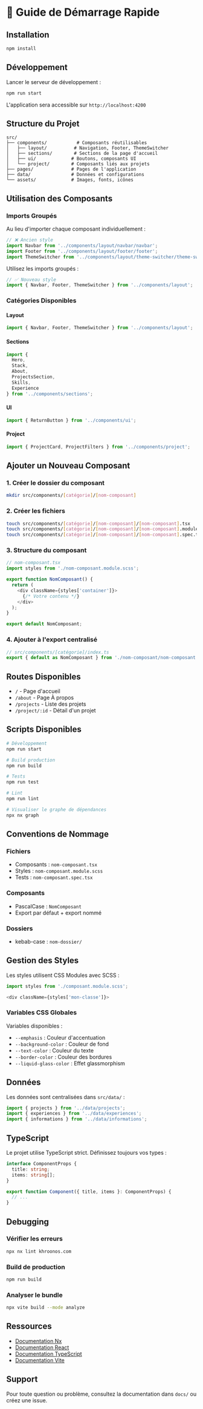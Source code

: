 # 🚀 Guide de Démarrage Rapide

## Installation

```bash
npm install
```

## Développement

Lancer le serveur de développement :

```bash
npm run start
```

L'application sera accessible sur `http://localhost:4200`

## Structure du Projet

```
src/
├── components/           # Composants réutilisables
│   ├── layout/          # Navigation, Footer, ThemeSwitcher
│   ├── sections/        # Sections de la page d'accueil
│   ├── ui/             # Boutons, composants UI
│   └── project/        # Composants liés aux projets
├── pages/              # Pages de l'application
├── data/               # Données et configurations
└── assets/             # Images, fonts, icônes
```

## Utilisation des Composants

### Imports Groupés

Au lieu d'importer chaque composant individuellement :

```typescript
// ❌ Ancien style
import Navbar from '../components/layout/navbar/navbar';
import Footer from '../components/layout/footer/footer';
import ThemeSwitcher from '../components/layout/theme-switcher/theme-switcher';
```

Utilisez les imports groupés :

```typescript
// ✅ Nouveau style
import { Navbar, Footer, ThemeSwitcher } from '../components/layout';
```

### Catégories Disponibles

#### Layout
```typescript
import { Navbar, Footer, ThemeSwitcher } from '../components/layout';
```

#### Sections
```typescript
import { 
  Hero, 
  Stack, 
  About, 
  ProjectsSection, 
  Skills, 
  Experience 
} from '../components/sections';
```

#### UI
```typescript
import { ReturnButton } from '../components/ui';
```

#### Project
```typescript
import { ProjectCard, ProjectFilters } from '../components/project';
```

## Ajouter un Nouveau Composant

### 1. Créer le dossier du composant

```bash
mkdir src/components/[catégorie]/[nom-composant]
```

### 2. Créer les fichiers

```bash
touch src/components/[catégorie]/[nom-composant]/[nom-composant].tsx
touch src/components/[catégorie]/[nom-composant]/[nom-composant].module.scss
touch src/components/[catégorie]/[nom-composant]/[nom-composant].spec.tsx
```

### 3. Structure du composant

```typescript
// nom-composant.tsx
import styles from './nom-composant.module.scss';

export function NomComposant() {
  return (
    <div className={styles['container']}>
      {/* Votre contenu */}
    </div>
  );
}

export default NomComposant;
```

### 4. Ajouter à l'export centralisé

```typescript
// src/components/[catégorie]/index.ts
export { default as NomComposant } from './nom-composant/nom-composant';
```

## Routes Disponibles

- `/` - Page d'accueil
- `/about` - Page À propos
- `/projects` - Liste des projets
- `/project/:id` - Détail d'un projet

## Scripts Disponibles

```bash
# Développement
npm run start

# Build production
npm run build

# Tests
npm run test

# Lint
npm run lint

# Visualiser le graphe de dépendances
npx nx graph
```

## Conventions de Nommage

### Fichiers
- Composants : `nom-composant.tsx`
- Styles : `nom-composant.module.scss`
- Tests : `nom-composant.spec.tsx`

### Composants
- PascalCase : `NomComposant`
- Export par défaut + export nommé

### Dossiers
- kebab-case : `nom-dossier/`

## Gestion des Styles

Les styles utilisent CSS Modules avec SCSS :

```typescript
import styles from './composant.module.scss';

<div className={styles['mon-classe']}>
```

### Variables CSS Globales

Variables disponibles :
- `--emphasis` : Couleur d'accentuation
- `--background-color` : Couleur de fond
- `--text-color` : Couleur du texte
- `--border-color` : Couleur des bordures
- `--liquid-glass-color` : Effet glassmorphism

## Données

Les données sont centralisées dans `src/data/` :

```typescript
import { projects } from '../data/projects';
import { experiences } from '../data/experiences';
import { informations } from '../data/informations';
```

## TypeScript

Le projet utilise TypeScript strict. Définissez toujours vos types :

```typescript
interface ComponentProps {
  title: string;
  items: string[];
}

export function Component({ title, items }: ComponentProps) {
  // ...
}
```

## Debugging

### Vérifier les erreurs

```bash
npx nx lint khroonos.com
```

### Build de production

```bash
npm run build
```

### Analyser le bundle

```bash
npx vite build --mode analyze
```

## Ressources

- [Documentation Nx](https://nx.dev)
- [Documentation React](https://react.dev)
- [Documentation TypeScript](https://www.typescriptlang.org)
- [Documentation Vite](https://vitejs.dev)

## Support

Pour toute question ou problème, consultez la documentation dans `docs/` ou créez une issue.

